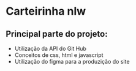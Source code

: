 # Carteirinha nlw 

<h2>Principal parte do projeto:</h2>

<ul>
    <li>Utilização da API do Git Hub</li>
    <li>Conceitos de css, html e javascript</li>
    <li>Utilização do figma para a produzição do site</li>
</ul>
